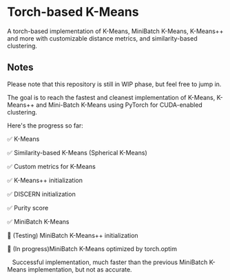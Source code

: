 # Torch-based K-Means
A torch-based implementation of K-Means, MiniBatch K-Means, K-Means++ and more with customizable distance metrics,
and similarity-based clustering.

## Notes
Please note that this repository is still in WIP phase, but feel free to jump in.

The goal is to reach the fastest and cleanest implementation of K-Means, K-Means++ and Mini-Batch K-Means using
PyTorch for CUDA-enabled clustering.


Here's the progress so far:

:white_check_mark: K-Means

:white_check_mark: Similarity-based K-Means (Spherical K-Means)

:white_check_mark: Custom metrics for K-Means

:white_check_mark: K-Means++ initialization

:white_check_mark: DISCERN initialization

:white_check_mark: Purity score

:white_check_mark: MiniBatch K-Means

:black_square_button: (Testing) MiniBatch K-Means++ initialization

:black_square_button: (In progress)MiniBatch K-Means optimized by torch.optim

&nbsp;&nbsp; Successful implementation, much faster than the previous MiniBatch K-Means implementation, but not as accurate.
